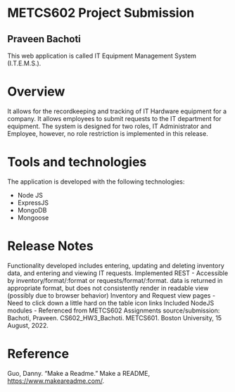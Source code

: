 # METCS602 Project Submission
## Praveen Bachoti

This web application is called IT Equipment Management System (I.T.E.M.S.). 

# Overview
It allows for the recordkeeping and tracking of IT Hardware equipment for a company.
It allows employees to submit requests to the IT department for equipment.
The system is designed for two roles, IT Administrator and Employee, however, no role restriction is implemented in this release.

# Tools and technologies
The application is developed with the following technologies:
- Node JS
- ExpressJS
- MongoDB
- Mongoose

# Release Notes
Functionality developed includes entering, updating and deleting inventory data, and entering and viewing IT requests.
Implemented REST - Accessible by inventory/format/:format or requests/format/:format. data is returned in appropriate format, but does not consistently render in readable view (possibly due to browser behavior)
Inventory and Request view pages - Need to click down a little hard on the table icon links
Included NodeJS modules - Referenced from METCS602 Assignments source/submission: Bachoti, Praveen. CS602_HW3_Bachoti. METCS601. Boston University, 15 August, 2022.

# Reference
Guo, Danny. “Make a Readme.” Make a README, https://www.makeareadme.com/. 